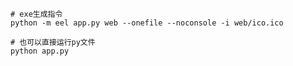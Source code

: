 ~~~~~~~~~~~~~~~~~~~~~~~~~~~~~~~~~~~~~~~~~~~~~~~~~~~~~~~~~~~~~~~~~~~~~~~~~~~~~~~~
# exe生成指令
python -m eel app.py web --onefile --noconsole -i web/ico.ico

# 也可以直接运行py文件
python app.py
~~~~~~~~~~~~~~~~~~~~~~~~~~~~~~~~~~~~~~~~~~~~~~~~~~~~~~~~~~~~~~~~~~~~~~~~~~~~~~~~

 
